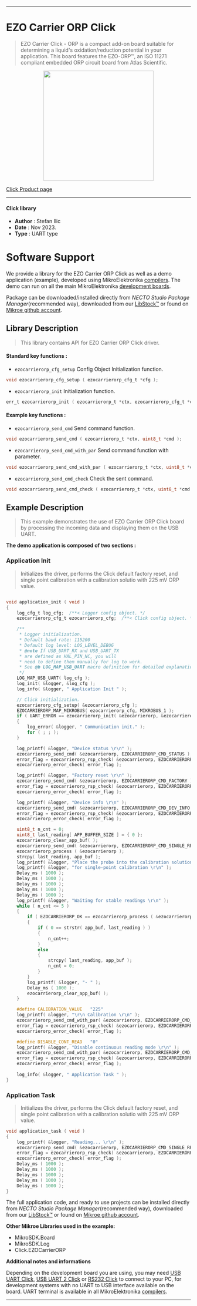 
---
# EZO Carrier ORP Click

> EZO Carrier Click - ORP is a compact add-on board suitable for determining a liquid's oxidation/reduction potential in your application. This board features the EZO-ORP™, an ISO 11271 compliant embedded ORP circuit board from Atlas Scientific. 

<p align="center">
  <img src="https://download.mikroe.com/images/click_for_ide/ezocarrierorp_click.png" height=300px>
</p>

[Click Product page](https://www.mikroe.com/ezo-carrier-click-orp)

---


#### Click library

- **Author**        : Stefan Ilic
- **Date**          : Nov 2023.
- **Type**          : UART type


# Software Support

We provide a library for the EZO Carrier ORP Click
as well as a demo application (example), developed using MikroElektronika
[compilers](https://www.mikroe.com/necto-studio).
The demo can run on all the main MikroElektronika [development boards](https://www.mikroe.com/development-boards).

Package can be downloaded/installed directly from *NECTO Studio Package Manager*(recommended way), downloaded from our [LibStock&trade;](https://libstock.mikroe.com) or found on [Mikroe github account](https://github.com/MikroElektronika/mikrosdk_click_v2/tree/master/clicks).

## Library Description

> This library contains API for EZO Carrier ORP Click driver.

#### Standard key functions :

- `ezocarrierorp_cfg_setup` Config Object Initialization function.
```c
void ezocarrierorp_cfg_setup ( ezocarrierorp_cfg_t *cfg );
```

- `ezocarrierorp_init` Initialization function.
```c
err_t ezocarrierorp_init ( ezocarrierorp_t *ctx, ezocarrierorp_cfg_t *cfg );
```

#### Example key functions :

- `ezocarrierorp_send_cmd` Send command function.
```c
void ezocarrierorp_send_cmd ( ezocarrierorp_t *ctx, uint8_t *cmd );
```

- `ezocarrierorp_send_cmd_with_par` Send command function with parameter.
```c
void ezocarrierorp_send_cmd_with_par ( ezocarrierorp_t *ctx, uint8_t *cmd, uint8_t *param_buf );
```

- `ezocarrierorp_send_cmd_check` Check the sent command.
```c
void ezocarrierorp_send_cmd_check ( ezocarrierorp_t *ctx, uint8_t *cmd );
```

## Example Description

> This example demonstrates the use of EZO Carrier ORP Click board by processing
 the incoming data and displaying them on the USB UART.

**The demo application is composed of two sections :**

### Application Init

> Initializes the driver, performs the Click default factory reset, and single point calibration 
  with a calibration solutio with 225 mV ORP value.

```c

void application_init ( void ) 
{
    log_cfg_t log_cfg;  /**< Logger config object. */
    ezocarrierorp_cfg_t ezocarrierorp_cfg;  /**< Click config object. */

    /** 
     * Logger initialization.
     * Default baud rate: 115200
     * Default log level: LOG_LEVEL_DEBUG
     * @note If USB_UART_RX and USB_UART_TX 
     * are defined as HAL_PIN_NC, you will 
     * need to define them manually for log to work. 
     * See @b LOG_MAP_USB_UART macro definition for detailed explanation.
     */
    LOG_MAP_USB_UART( log_cfg );
    log_init( &logger, &log_cfg );
    log_info( &logger, " Application Init " );

    // Click initialization.
    ezocarrierorp_cfg_setup( &ezocarrierorp_cfg );
    EZOCARRIERORP_MAP_MIKROBUS( ezocarrierorp_cfg, MIKROBUS_1 );
    if ( UART_ERROR == ezocarrierorp_init( &ezocarrierorp, &ezocarrierorp_cfg ) ) 
    {
        log_error( &logger, " Communication init." );
        for ( ; ; );
    }

    log_printf( &logger, "Device status \r\n" );
    ezocarrierorp_send_cmd( &ezocarrierorp, EZOCARRIERORP_CMD_STATUS );
    error_flag = ezocarrierorp_rsp_check( &ezocarrierorp, EZOCARRIERORP_RSP_OK );
    ezocarrierorp_error_check( error_flag );

    log_printf( &logger, "Factory reset \r\n" );
    ezocarrierorp_send_cmd( &ezocarrierorp, EZOCARRIERORP_CMD_FACTORY );
    error_flag = ezocarrierorp_rsp_check( &ezocarrierorp, EZOCARRIERORP_RSP_READY );
    ezocarrierorp_error_check( error_flag );

    log_printf( &logger, "Device info \r\n" );
    ezocarrierorp_send_cmd( &ezocarrierorp, EZOCARRIERORP_CMD_DEV_INFO );
    error_flag = ezocarrierorp_rsp_check( &ezocarrierorp, EZOCARRIERORP_RSP_OK );
    ezocarrierorp_error_check( error_flag );

    uint8_t n_cnt = 0;
    uint8_t last_reading[ APP_BUFFER_SIZE ] = { 0 };
    ezocarrierorp_clear_app_buf( );
    ezocarrierorp_send_cmd( &ezocarrierorp, EZOCARRIERORP_CMD_SINGLE_READ );
    ezocarrierorp_process ( &ezocarrierorp );
    strcpy( last_reading, app_buf );
    log_printf( &logger, "Place the probe into the calibration solution,\r\n" );
    log_printf( &logger, "for single-point calibration \r\n" );
    Delay_ms ( 1000 );
    Delay_ms ( 1000 );
    Delay_ms ( 1000 );
    Delay_ms ( 1000 );
    Delay_ms ( 1000 );
    log_printf( &logger, "Waiting for stable readings \r\n" );
    while ( n_cnt <= 5 )
    {
        if ( EZOCARRIERORP_OK == ezocarrierorp_process ( &ezocarrierorp ) )
        {  
            if ( 0 == strstr( app_buf, last_reading ) )
            {
                n_cnt++;
            }
            else
            {
                strcpy( last_reading, app_buf );
                n_cnt = 0;
            }
        }
        log_printf( &logger, "- " );
        Delay_ms ( 1000 );
        ezocarrierorp_clear_app_buf( );
    }

    #define CALIBRATION_VALUE   "225"
    log_printf( &logger, "\r\n Calibration \r\n" );
    ezocarrierorp_send_cmd_with_par( &ezocarrierorp, EZOCARRIERORP_CMD_CAL, CALIBRATION_VALUE );
    error_flag = ezocarrierorp_rsp_check( &ezocarrierorp, EZOCARRIERORP_RSP_OK );
    ezocarrierorp_error_check( error_flag );

    #define DISABLE_CONT_READ   "0"
    log_printf( &logger, "Disable continuous reading mode \r\n" );
    ezocarrierorp_send_cmd_with_par( &ezocarrierorp, EZOCARRIERORP_CMD_CONT_READ, DISABLE_CONT_READ );
    error_flag = ezocarrierorp_rsp_check( &ezocarrierorp, EZOCARRIERORP_RSP_OK );
    ezocarrierorp_error_check( error_flag );
    
    log_info( &logger, " Application Task " );
}

```

### Application Task

> Initializes the driver, performs the Click default factory reset, and single point calibration 
  with a calibration solutio with 225 mV ORP value.

```c
void application_task ( void ) 
{
    log_printf( &logger, "Reading... \r\n" );
    ezocarrierorp_send_cmd( &ezocarrierorp, EZOCARRIERORP_CMD_SINGLE_READ );
    error_flag = ezocarrierorp_rsp_check( &ezocarrierorp, EZOCARRIERORP_RSP_OK );
    ezocarrierorp_error_check( error_flag );
    Delay_ms ( 1000 );
    Delay_ms ( 1000 );
    Delay_ms ( 1000 );
    Delay_ms ( 1000 );
    Delay_ms ( 1000 );
}
```


The full application code, and ready to use projects can be installed directly from *NECTO Studio Package Manager*(recommended way), downloaded from our [LibStock&trade;](https://libstock.mikroe.com) or found on [Mikroe github account](https://github.com/MikroElektronika/mikrosdk_click_v2/tree/master/clicks).

**Other Mikroe Libraries used in the example:**

- MikroSDK.Board
- MikroSDK.Log
- Click.EZOCarrierORP

**Additional notes and informations**

Depending on the development board you are using, you may need
[USB UART Click](https://www.mikroe.com/usb-uart-click),
[USB UART 2 Click](https://www.mikroe.com/usb-uart-2-click) or
[RS232 Click](https://www.mikroe.com/rs232-click) to connect to your PC, for
development systems with no UART to USB interface available on the board. UART
terminal is available in all MikroElektronika
[compilers](https://shop.mikroe.com/compilers).

---
